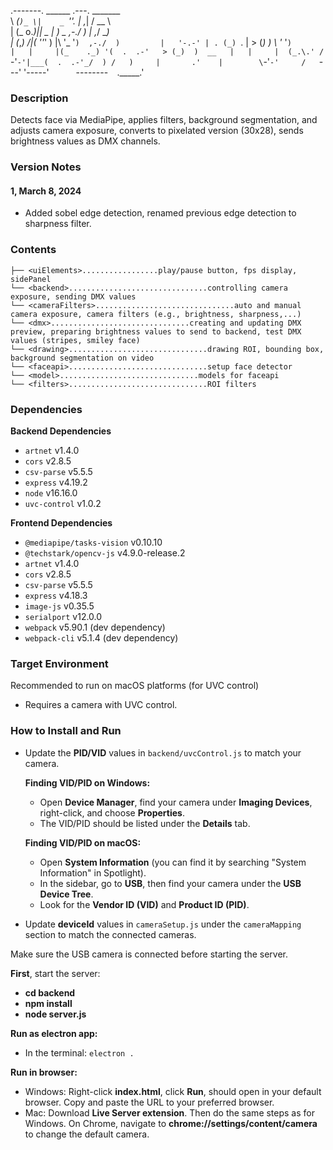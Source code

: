 
.-------.  ______       .---.        _______    
\  _(`)_ \|    _ `''.   | ,_|       /   __  \   
| (_ o._)|| _ | ) _  \,-./  )      | ,_/  \__)  
|  (_,_) /|( ''_'  ) |\  '_ '`)  ,-./  )        
|   '-.-' | . (_) `. | > (_)  )  \  '_ '`)      
|   |     |(_    ._) '(  .  .-'   > (_)  )  __  
|   |     |  (_.\.' /  `-'`-'|___(  .  .-'_/  )
/   )     |       .'    |        \`-'`-'     /  
`---'     '-----'`      `--------`  `._____.'

### Description

Detects face via MediaPipe, applies filters, background segmentation, and adjusts camera exposure, converts to pixelated version (30x28), sends brightness values as DMX channels.

### Version Notes
#### 1, March 8, 2024
- Added sobel edge detection, renamed previous edge detection to sharpness filter.

### Contents

```
├── <uiElements>.................play/pause button, fps display, sidePanel
└── <backend>...............................controlling camera exposure, sending DMX values
└── <cameraFilters>...............................auto and manual camera exposure, camera filters (e.g., brightness, sharpness,...)
└── <dmx>...............................creating and updating DMX preview, preparing brightness values to send to backend, test DMX values (stripes, smiley face)
└── <drawing>...............................drawing ROI, bounding box, background segmentation on video
└── <faceapi>...............................setup face detector
└── <model>...............................models for faceapi 
└── <filters>...............................ROI filters
```

### Dependencies

**Backend Dependencies**
- `artnet` v1.4.0
- `cors` v2.8.5
- `csv-parse` v5.5.5
- `express` v4.19.2
- `node` v16.16.0
- `uvc-control` v1.0.2

**Frontend Dependencies**
- `@mediapipe/tasks-vision` v0.10.10
- `@techstark/opencv-js` v4.9.0-release.2
- `artnet` v1.4.0
- `cors` v2.8.5
- `csv-parse` v5.5.5
- `express` v4.18.3
- `image-js` v0.35.5
- `serialport` v12.0.0
- `webpack` v5.90.1 (dev dependency)
- `webpack-cli` v5.1.4 (dev dependency)

### Target Environment

Recommended to run on macOS platforms (for UVC control)
- Requires a camera with UVC control.

### How to Install and Run
- Update the **PID/VID** values in `backend/uvcControl.js` to match your camera.

  **Finding VID/PID on Windows:**
  - Open **Device Manager**, find your camera under **Imaging Devices**, right-click, and choose **Properties**.
  - The VID/PID should be listed under the **Details** tab.

  **Finding VID/PID on macOS:**
  - Open **System Information** (you can find it by searching "System Information" in Spotlight).
  - In the sidebar, go to **USB**, then find your camera under the **USB Device Tree**.
  - Look for the **Vendor ID (VID)** and **Product ID (PID)**.

- Update **deviceId** values in `cameraSetup.js` under the `cameraMapping` section to match the connected cameras.

Make sure the USB camera is connected before starting the server.

**First**, start the server:
- **cd backend**
- **npm install**
- **node server.js**

**Run as electron app:**
- In the terminal: `electron .`

**Run in browser:**
- Windows: Right-click **index.html**, click **Run**, should open in your default browser. Copy and paste the URL to your preferred browser.
- Mac: Download **Live Server extension**. Then do the same steps as for Windows.
  On Chrome, navigate to **chrome://settings/content/camera** to change the default camera.

